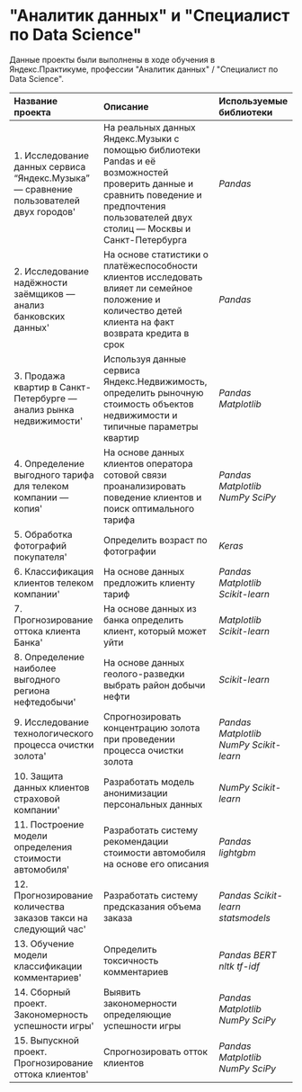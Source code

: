 # "Аналитик данных" и "Специалист по Data Science"

Данные проекты были выполнены в ходе обучения в Яндекс.Практикуме, профессии "Аналитик данных" / "Специалист по Data Science".

| Название проекта | Описание | Используемые библиотеки | 
| :---------------------- | :---------------------- | :---------------------- |
|1. Исследование данных сервиса “Яндекс.Музыка” — сравнение пользователей двух городов'| На реальных данных Яндекс.Музыки c помощью библиотеки Pandas и её возможностей проверить данные и сравнить поведение и предпочтения пользователей двух столиц — Москвы и Санкт-Петербурга | *Pandas* |
|2. Исследование надёжности заёмщиков — анализ банковских данных'| На основе статистики о платёжеспособности клиентов исследовать влияет ли семейное положение и количество детей клиента на факт возврата кредита в срок | *Pandas* |
|3. Продажа квартир в Санкт-Петербурге — анализ рынка недвижимости'| Используя данные сервиса Яндекс.Недвижимость, определить рыночную стоимость объектов недвижимости и типичные параметры квартир | *Pandas Matplotlib* |
|4. Определение выгодного тарифа для телеком компании — копия'| На основе данных клиентов оператора сотовой связи проанализировать поведение клиентов и поиск оптимального тарифа | *Pandas Matplotlib NumPy SciPy* |
|5. Обработка фотографий покупателя'| Определить возраст по фотографии | *Keras* |
|6. Классификация клиентов телеком компании'| На основе данных предложить клиенту тариф | *Pandas Matplotlib Scikit-learn* |
|7. Прогнозирование оттока клиента Банка'| На основе данных из банка определить клиент, который может уйти | *Matplotlib Scikit-learn* |
|8. Определение наиболее выгодного региона нефтедобычи'| На основе данных геолого-разведки выбрать район добычи нефти | *Scikit-learn* |
|9. Исследование технологического процесса очистки золота'| Спрогнозировать концентрацию золота при проведении процесса очистки золота | *Pandas Matplotlib NumPy Scikit-learn* |
|10. Защита данных клиентов страховой компании'| Разработать модель анонимизации персональных данных | *NumPy Scikit-learn* |
|11. Построение модели определения стоимости автомобиля'| Разработать систему рекомендации стоимости автомобиля на основе его описания | *Pandas lightgbm* |
|12. Прогнозирование количества заказов такси на следующий час'| Разработать систему предсказания объема заказа | *Pandas Scikit-learn statsmodels* |
|13. Обучение модели классификации комментариев'| Определить токсичность комментариев | *Pandas BERT nltk tf-idf* |
|14. Сборный проект. Закономерность успешности игры'| Выявить закономерности определяющие успешности игры | *Pandas Matplotlib NumPy SciPy* |
|15. Выпускной проект. Прогнозирование оттока клиентов'| Спрогнозировать отток клиентов | *Pandas Matplotlib NumPy SciPy* |
